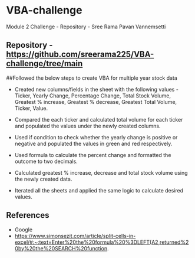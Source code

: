 # VBA-challenge
Module 2 Challenge - Repository - Sree Rama Pavan Vannemsetti 

## Repository - https://github.com/sreerama225/VBA-challenge/tree/main

##Followed the below steps to create VBA for multiple year stock data

* Created new columns/fields in the sheet with the following values - Ticker, Yearly Change, Percentage Change, Total Stock Volume, Greatest % increase, Greatest % decrease, Greatest Total Volume, Ticker, Value.

* Compared the each ticker and calculated total volume for each ticker and populated the values under the newly created columns.

* Used if condition to check whether the yearly change is positive or negative and populated the values in green and red respectively.

* Used formula to calculate the percent change and formatted the outcome to two decimals.

* Calculated greatest % increase, decrease and total stock volume using the newly created data.

* Iterated all the sheets and applied the same logic to calculate desired values.

## References
* Google
* https://www.simonsezit.com/article/split-cells-in-excel/#:~:text=Enter%20the%20formula%20%3DLEFT(A2,returned%20by%20the%20SEARCH%20function.
